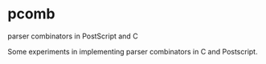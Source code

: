 # pcomb
parser combinators in PostScript and C

Some experiments in implementing parser combinators in C and Postscript.

